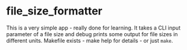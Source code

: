 # file_size_formatter

This is a very simple app - really done for learning. It takes a CLI input parameter of a file size and debug prints some output for file sizes in different units. 
Makefile exists - make help for details - or just `make`.